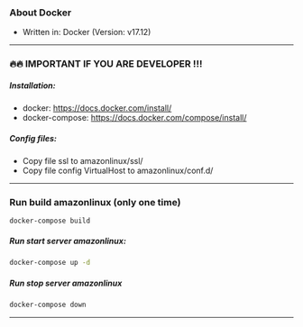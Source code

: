 ### About Docker
- Written in: Docker (Version: v17.12)

------

### :fire::fire: IMPORTANT IF YOU ARE DEVELOPER !!!

##### Installation:
- docker: https://docs.docker.com/install/
- docker-compose: https://docs.docker.com/compose/install/
##### Config files:
- Copy file ssl to amazonlinux/ssl/
- Copy file config VirtualHost to amazonlinux/conf.d/

------

### Run build amazonlinux (only one time)
```
docker-compose build
```
##### Run start server amazonlinux:
```bash
docker-compose up -d
```
##### Run stop server amazonlinux
```bash
docker-compose down
```

------
